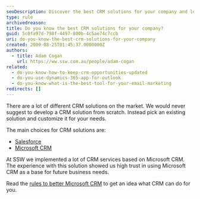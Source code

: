 ```yaml
---
seoDescription: Discover the best CRM solutions for your company and learn how to tailor them to meet your unique business needs with Microsoft CRM being a popular choice.
type: rule
archivedreason:
title: Do you know the best CRM solutions for your company?
guid: 5c0fa97d-798f-4497-800b-4c5ae74c7ccb
uri: do-you-know-the-best-crm-solutions-for-your-company
created: 2009-08-25T01:45:37.0000000Z
authors:
  - title: Adam Cogan
    url: https://ww.ssw.com.au/people/adam-cogan
related:
  - do-you-know-how-to-keep-crm-opportunities-updated
  - do-you-use-dynamics-365-app-for-outlook
  - do-you-know-what-is-the-best-tool-for-your-email-marketing
redirects: []
---
```


There are a lot of different CRM solutions on the market. We would never suggest to develop a CRM solution from scratch. Instead pick an existing solution and customize it for your needs.

<!--endintro-->

The main choices for CRM solutions are:

- [Salesforce](http://www.salesforce.com/crm/ 'Salesforce')
- [Microsoft CRM](https://www.ssw.com.au/ssw/Consulting/MicrosoftCRM.aspx 'Microsoft CRM ')

At SSW we implemented a lot of CRM services based on Microsoft CRM. The experience with this solution showed us high trust in using Microsoft CRM as a base for future business needs.

Read the [rules to better Microsoft CRM](/rules-to-better-crm-for-users) to get an idea what CRM can do for you.
